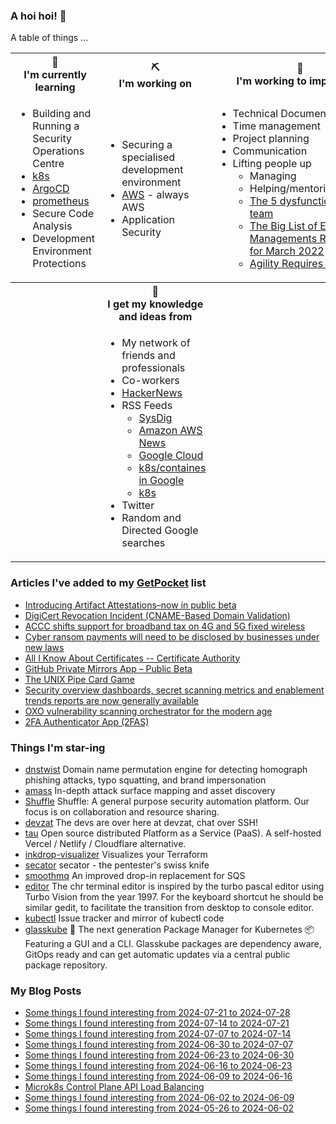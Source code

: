 ### A hoi hoi! 👋

A table of things ...

<table>
    <tr>
        <th>🌱<br/>I'm currently learning</th>
        <th>⛏<br/> I'm working on</th>
        <th>🚧<br/>I'm working to improve on</th>
    </tr>
    <tr>
        <td>
            <ul>
                <li>Building and Running a Security Operations Centre</li>
                <li><a href="https://kubernetes.io/">k8s</a></li>
                <li><a href="https://argoproj.github.io/">ArgoCD</a></li>
                <li><a href="https://prometheus.io/">prometheus</a></li>
                <li>Secure Code Analysis</li>
                <li>Development Environment Protections</li>
            </ul>
        </td>
        <td>
            <ul>
                <li>Securing a specialised development environment</li>
                <li><a href="https://aws.amazon.com/">AWS</a> - always AWS</li>
                <li>Application Security</li>
            </ul>
        </td>
        <td>
            <ul>
                <li>Technical Documentation</li>
                <li>Time management</li>
                <li>Project planning</li>
                <li>Communication</li>
                <li>Lifting people up
                    <ul>
                      <li>Managing</li>
                      <li>Helping/mentoring/coaching</li>
                      <li><a href="https://valid.com/5-dysfunctions-of-a-team/">The 5 dysfunctions of a team</a></li>
                      <li><a href="https://practicallyleading.dev/the-big-list-of-engineering-management-resources-march-2022">The Big List of Engineering Managements Resources - for March 2022</a></li>
                      <li><a href="https://www.industriallogic.com/blog/agility-requires-balance/">Agility Requires Balance</a></li>
                    </ul>
                </li>
            </ul>
        </td>
    </tr>
    <tr>
        <th>&nbsp;</th>
        <th>🏫<br/>I get my knowledge and ideas from</th>
        <th>&nbsp;</th>
    </tr>
    <tr>
        <td>&nbsp;</td>
        <td>
            <ul>
                <li>My network of friends and professionals</li>
                <li>Co-workers</li>
                <li><a href="https://news.ycombinator.com/">HackerNews</a></li>
                <li>RSS Feeds
                    <ul>
                        <li><a href="http://fetchrss.com/rss/5b4e9e358a93f8cc058b4567960404014.xml">SysDig</a></li>
                        <li><a href="https://aws.amazon.com/new/feed/">Amazon AWS News</a></li>
                        <li><a href="https://cloudblog.withgoogle.com/rss/">Google Cloud</a></li>
                        <li><a href="https://cloudblog.withgoogle.com/products/containers-kubernetes/rss/">k8s/containes in Google</a></li>
                        <li><a href="https://kubernetes.io/feed.xml">k8s</a></li>
                    </ul>
                </li>
                <li>Twitter</li>
                <li>Random and Directed Google searches</li>
            </ul>
        </td>
        <td>&nbsp;</td>
    </tr>
</table>

### Articles I've added to my [GetPocket](https://getpocket.com/) list

* [Introducing Artifact Attestations–now in public beta](https://github.blog/news-insights/product-news/introducing-artifact-attestations-now-in-public-beta/)
* [DigiCert Revocation Incident (CNAME-Based Domain Validation)](https://www.digicert.com/support/certificate-revocation-incident)
* [ACCC shifts support for broadband tax on 4G and 5G fixed wireless](https://www.itnews.com.au/news/accc-shifts-support-for-broadband-tax-on-4g-and-5g-fixed-wireless-610215)
* [Cyber ransom payments will need to be disclosed by businesses under new laws](https://www.abc.net.au/news/2024-07-30/cyber-ransom-payments-new-laws-before-parliament/104113038)
* [All I Know About Certificates -- Certificate Authority](https://www.pixelstech.net/article/1722045726-All-I-Know-About-Certificates----Certificate-Authority)
* [GitHub Private Mirrors App – Public Beta](https://github.blog/changelog/2024-07-25-github-private-mirrors-app-public-beta/)
* [The UNIX Pipe Card Game](https://punkx.org/unix-pipe-game/)
* [Security overview dashboards, secret scanning metrics and enablement trends reports are now generally available](https://github.blog/changelog/2024-07-19-security-overview-dashboards-secret-scanning-metrics-and-enablement-trends-reports-are-now-generally-available/)
* [OXO vulnerability scanning orchestrator for the modern age](https://oxo.ostorlab.co/)
* [2FA Authenticator App (2FAS)](https://2fas.com)

### Things I'm star-ing

* [dnstwist](https://github.com/elceef/dnstwist)
  Domain name permutation engine for detecting homograph phishing attacks, typo squatting, and brand impersonation
* [amass](https://github.com/owasp-amass/amass)
  In-depth attack surface mapping and asset discovery
* [Shuffle](https://github.com/Shuffle/Shuffle)
  Shuffle: A general purpose security automation platform. Our focus is on collaboration and resource sharing.
* [devzat](https://github.com/quackduck/devzat)
  The devs are over here at devzat, chat over SSH!
* [tau](https://github.com/taubyte/tau)
  Open source distributed Platform as a Service (PaaS). A self-hosted Vercel / Netlify / Cloudflare alternative.
* [inkdrop-visualizer](https://github.com/inkdrop-org/inkdrop-visualizer)
  Visualizes your Terraform
* [secator](https://github.com/freelabz/secator)
  secator - the pentester's swiss knife
* [smoothmq](https://github.com/poundifdef/smoothmq)
  An improved drop-in replacement for SQS
* [editor](https://github.com/istoph/editor)
  The chr terminal editor is inspired by the turbo pascal editor using Turbo Vision from  the  year 1997.  For  the  keyboard  shortcut he should be similar gedit, to facilitate the transition from desktop to console editor.
* [kubectl](https://github.com/kubernetes/kubectl)
  Issue tracker and mirror of kubectl code
* [glasskube](https://github.com/glasskube/glasskube)
  🧊 The next generation Package Manager for Kubernetes 📦 Featuring a GUI and a CLI. Glasskube packages are dependency aware, GitOps ready and can get automatic updates via a central public package repository.

### My Blog Posts

* [Some things I found interesting from 2024-07-21 to 2024-07-28](https://pgmac.net.au/last-week/2024/07/28/interesting-last-week.html)
* [Some things I found interesting from 2024-07-14 to 2024-07-21](https://pgmac.net.au/last-week/2024/07/21/interesting-last-week.html)
* [Some things I found interesting from 2024-07-07 to 2024-07-14](https://pgmac.net.au/last-week/2024/07/14/interesting-last-week.html)
* [Some things I found interesting from 2024-06-30 to 2024-07-07](https://pgmac.net.au/last-week/2024/07/07/interesting-last-week.html)
* [Some things I found interesting from 2024-06-23 to 2024-06-30](https://pgmac.net.au/last-week/2024/06/30/interesting-last-week.html)
* [Some things I found interesting from 2024-06-16 to 2024-06-23](https://pgmac.net.au/last-week/2024/06/23/interesting-last-week.html)
* [Some things I found interesting from 2024-06-09 to 2024-06-16](https://pgmac.net.au/last-week/2024/06/16/interesting-last-week.html)
* [Microk8s Control Plane API Load Balancing](https://pgmac.net.au/technology/2024/06/09/microk8s-api-load-balancing.html)
* [Some things I found interesting from 2024-06-02 to 2024-06-09](https://pgmac.net.au/last-week/2024/06/09/interesting-last-week.html)
* [Some things I found interesting from 2024-05-26 to 2024-06-02](https://pgmac.net.au/last-week/2024/06/02/interesting-last-week.html)
